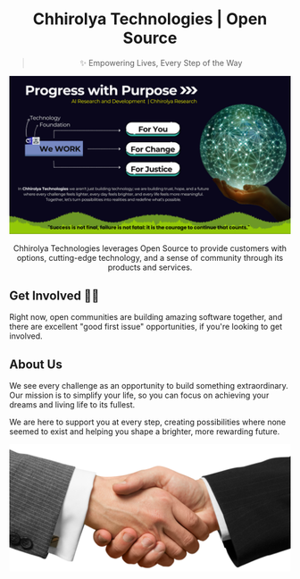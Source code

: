 <div align="center">

# Chhirolya Technologies | Open Source
> ✨ Empowering Lives, Every Step of the Way

![Company Animation](img/chhirolya-research.png)

Chhirolya Technologies leverages Open Source to provide customers with options, cutting-edge technology, and a sense of community through its products and services.

</div>

## Get Involved 🫱🏻
Right now, open communities are building amazing software together, and there are excellent "good first issue" opportunities, if you're looking to get involved.

## About Us 
We see every challenge as an opportunity to build something extraordinary. Our mission is to simplify your life, so you can focus on achieving your dreams and living life to its fullest.

We are here to support you at every step, creating possibilities where none seemed to exist and helping you shape a brighter, more rewarding future.

<div align="center">
<img src="img/hand-shake.png" style="max-width: 100%; height: auto;" alt="Get Involved" />
</div>